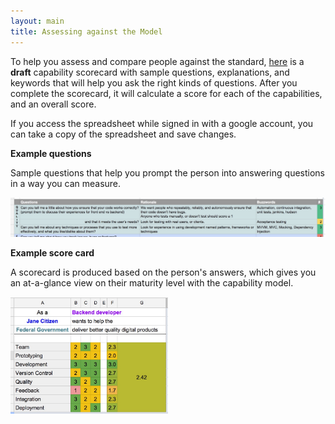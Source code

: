 ```yaml
---
layout: main
title: Assessing against the Model
---
```



To help you assess and compare people against the standard, [here](https://docs.google.com/spreadsheets/d/1TTYaTRfbTqeLqGc4BiIrodcxnI205DJx4CnziXJMJgU/edit#gid=667432916) is a **draft** capability scorecard with sample questions, explanations, and keywords that will help you ask the right kinds of questions. After you complete the scorecard, it will calculate a score for each of the capabilities, and an overall score.


If you access the spreadsheet while signed in with a google account, you can take a copy of the spreadsheet and save changes.

**Example questions**

Sample questions that help you prompt the person into answering questions in a way you can measure.

![Example questions ](https://raw.githubusercontent.com/colugo/cautious-turtle/gh-pages/images/example_questions.jpg)

**Example score card**

A scorecard is produced based on the person's answers, which gives you an at-a-glance view on their maturity level with the capability model.

<img src="https://raw.githubusercontent.com/colugo/cautious-turtle/gh-pages/images/example_scorecard.jpg" alt="Example scorecard" width="50%"/>

